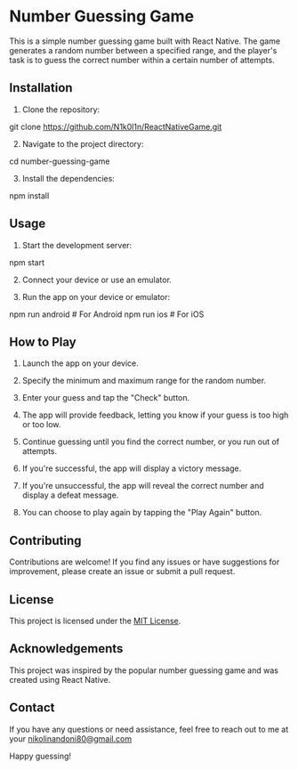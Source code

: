 # Number Guessing Game

This is a simple number guessing game built with React Native. The game generates a random number between a specified range, and the player's task is to guess the correct number within a certain number of attempts.

## Installation

1. Clone the repository:

git clone https://github.com/N1k0l1n/ReactNativeGame.git

2. Navigate to the project directory:

cd number-guessing-game

3. Install the dependencies:

npm install

## Usage

1. Start the development server:

npm start

2. Connect your device or use an emulator.

3. Run the app on your device or emulator:

npm run android # For Android
npm run ios # For iOS

## How to Play

1. Launch the app on your device.

2. Specify the minimum and maximum range for the random number.

3. Enter your guess and tap the "Check" button.

4. The app will provide feedback, letting you know if your guess is too high or too low.

5. Continue guessing until you find the correct number, or you run out of attempts.

6. If you're successful, the app will display a victory message.

7. If you're unsuccessful, the app will reveal the correct number and display a defeat message.

8. You can choose to play again by tapping the "Play Again" button.


## Contributing

Contributions are welcome! If you find any issues or have suggestions for improvement, please create an issue or submit a pull request.

## License

This project is licensed under the [MIT License](LICENSE).

## Acknowledgements

This project was inspired by the popular number guessing game and was created using React Native.

## Contact

If you have any questions or need assistance, feel free to reach out to me at your nikolinandoni80@gmail.com 

Happy guessing!
